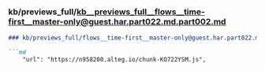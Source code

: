 ### kb/previews_full/kb__previews_full__flows__time-first__master-only@guest.har.part022.md.part002.md

```md
### kb/previews_full/flows__time-first__master-only@guest.har.part022.md (part 002)

```md
    "url": "https://n958200.alteg.io/chunk-KO722YSM.js",
      
```

```

```
